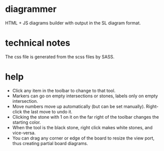 diagrammer
==========

HTML + JS diagrams builder with output in the SL diagram format.


technical notes
===============

The css file is generated from the scss files by SASS.

help
====
* Click any item in the toolbar to change to that tool.
* Markers can go on empty intersections or stones, labels only on empty intersection.
* Move numbers move up automatically (but can be set manually). Right-click the last move to undo it.
* Clicking the stone with 1 on it on the far right of the toolbar changes the starting color.
* When the tool is the black stone, right click makes white stones, and vice-versa.
* You can drag any corner or edge of the board to resize the view port, thus creating partial board diagrams.
